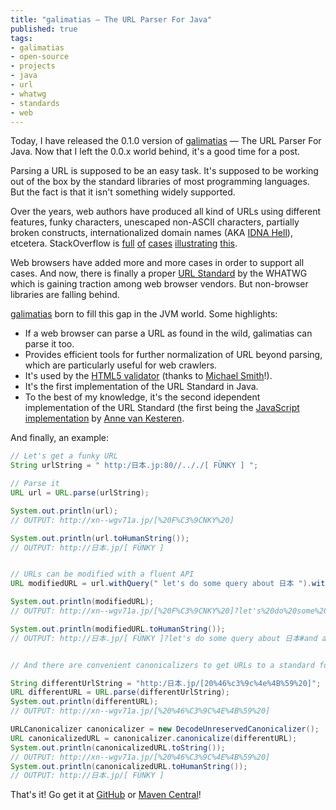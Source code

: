 ```yaml
--- 
title: "galimatias — The URL Parser For Java"
published: true
tags:
- galimatias
- open-source
- projects
- java
- url
- whatwg
- standards
- web
---
```


Today, I have released the 0.1.0 version of [galimatias](http://galimatias.mola.io) — The URL Parser For Java. Now that I left the 0.0.x world behind, it's a good time for a post.

Parsing a URL is supposed to be an easy task. It's supposed to be working out of the box by the standard libraries of most programming languages. But the fact is that it isn't something widely supported.

Over the years, web authors have produced all kind of URLs using different features, funky characters, unescaped non-ASCII characters, partially broken constructs, internationalized domain names (AKA [IDNA Hell](http://annevankesteren.nl/2014/06/url-unicode)), etcetera. StackOverflow is [full](http://stackoverflow.com/questions/161738/what-is-the-best-regular-expression-to-check-if-a-string-is-a-valid-url/190405#190405) [of](http://stackoverflow.com/questions/3138941/how-to-verify-that-url-is-valid-in-java-1-6/22482467#22482467) [cases](http://stackoverflow.com/questions/1178024/can-a-url-contain-a-semi-colon/1178053#1178053) [illustrating](http://stackoverflow.com/questions/6868373/url-error-exceptionillegal-character-in-query-at-index-185) [this](http://stackoverflow.com/questions/1547899/which-characters-make-a-url-invalid/13500078#13500078).

Web browsers have added more and more cases in order to support all cases. And now, there is finally a proper [URL Standard](http://url.spec.whatwg.org) by the WHATWG which is gaining traction among web browser vendors. But non-browser libraries are falling behind.

[galimatias](http://galimatias.mola.io) born to fill this gap in the JVM world. Some highlights:

- If a web browser can parse a URL as found in the wild, galimatias can parse it too.
- Provides efficient tools for further normalization of URL beyond parsing,
  which are particularly useful for web crawlers.
- It's used by the [HTML5 validator](http://validator.nu/) (thanks to [Michael
  Smith](http://people.w3.org/mike//)!).
- It's the first implementation of the URL Standard in Java.
- To the best of my knowledge, it's the second idependent implementation of the URL Standard (the first being the [JavaScript implementation](https://github.com/annevk/url) by [Anne van Kesteren](http://annevankesteren.nl/).

And finally, an example:

```java
// Let's get a funky URL
String urlString = " http:/日本.jp:80//.././[ FÜNKY ] ";

// Parse it
URL url = URL.parse(urlString);

System.out.println(url);
// OUTPUT: http://xn--wgv71a.jp/[%20F%C3%9CNKY%20]

System.out.println(url.toHumanString());
// OUTPUT: http://日本.jp/[ FÜNKY ]


// URLs can be modified with a fluent API
URL modifiedURL = url.withQuery(" let's do some query about 日本 ").withFragment(" and a fragment");

System.out.println(modifiedURL);
// OUTPUT: http://xn--wgv71a.jp/[%20F%C3%9CNKY%20]?let's%20do%20some%20query%20about%20%E6%97%A5%E6%9C%AC#and a fragment

System.out.println(modifiedURL.toHumanString());
// OUTPUT: http://日本.jp/[ FÜNKY ]?let's do some query about 日本#and a fragment


// And there are convenient canonicalizers to get URLs to a standard form

String differentUrlString = "http:/日本.jp/[20%46%c3%9c%4e%4B%59%20]";
URL differentURL = URL.parse(differentUrlString);
System.out.println(differentURL);
// OUTPUT: http://xn--wgv71a.jp/[%20%46%C3%9C%4E%4B%59%20]

URLCanonicalizer canonicalizer = new DecodeUnreservedCanonicalizer();
URL canonicalizedURL = canonicalizer.canonicalize(differentURL);
System.out.println(canonicalizedURL.toString());
// OUTPUT: http://xn--wgv71a.jp/[%20%46%C3%9C%4E%4B%59%20]
System.out.println(canonicalizedURL.toHumanString());
// OUTPUT: http://日本.jp/[ FÜNKY ]
```

That's it! Go get it at [GitHub](https://github.com/smola/galimatias) or [Maven
Central](https://search.maven.org/#search%7Cga%7C1%7Ca%3A%22galimatias%22)!

